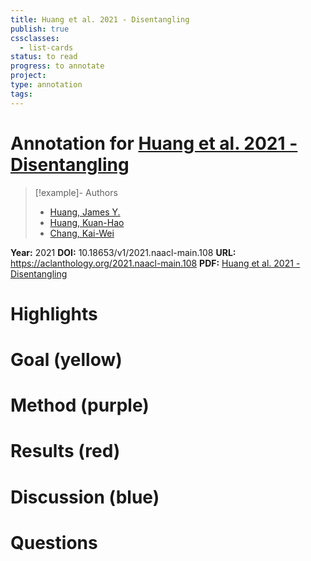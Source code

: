 ```yaml
---
title: Huang et al. 2021 - Disentangling
publish: true
cssclasses:
  - list-cards
status: to read
progress: to annotate
project:
type: annotation
tags:
---
```

# Annotation for [Huang et al. 2021 - Disentangling](Papers/References/Huang%20et%20al.%202021%20-%20Disentangling)

> [!example]- Authors
> - [Huang, James Y.](Huang%2C%20James%20Y.)
> - [Huang, Kuan-Hao](Huang%2C%20Kuan-Hao)
> - [Chang, Kai-Wei](Chang%2C%20Kai-Wei)

**Year:** 2021
**DOI:** 10.18653/v1/2021.naacl-main.108
**URL:** https://aclanthology.org/2021.naacl-main.108
**PDF:** [Huang et al. 2021 - Disentangling](Papers/PDFs/Huang%20et%20al.%202021%20-%20Disentangling%20Semantics%20and%20Syntax%20in%20Sentence%20Embeddings%20with%20Pre-trained%20Language%20Models.pdf)

# Highlights


# Goal (yellow)


# Method (purple)


# Results (red)


# Discussion (blue)


# Questions

